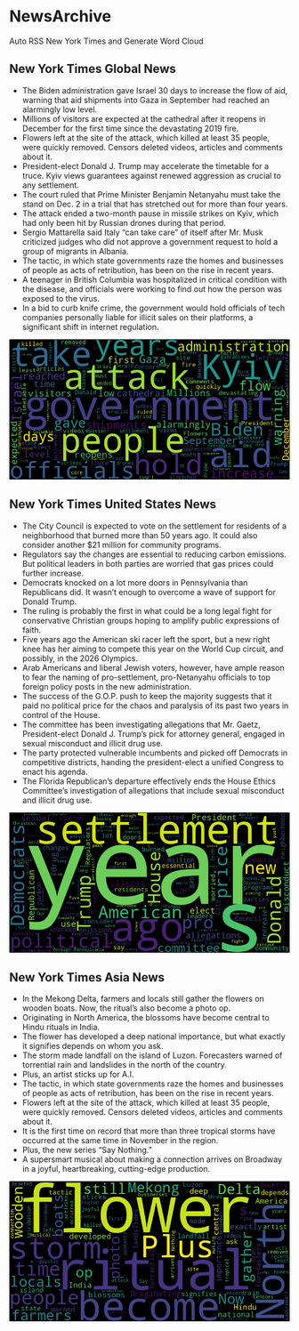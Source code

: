 # NewsArchive
Auto RSS New York Times and Generate Word Cloud

## New York Times Global News
* The Biden administration gave Israel 30 days to increase the flow of aid, warning that aid shipments into Gaza in September had reached an alarmingly low level.
* Millions of visitors are expected at the cathedral after it reopens in December for the first time since the devastating 2019 fire.
* Flowers left at the site of the attack, which killed at least 35 people, were quickly removed. Censors deleted videos, articles and comments about it.
* President-elect Donald J. Trump may accelerate the timetable for a truce. Kyiv views guarantees against renewed aggression as crucial to any settlement.
* The court ruled that Prime Minister Benjamin Netanyahu must take the stand on Dec. 2 in a trial that has stretched out for more than four years.
* The attack ended a two-month pause in missile strikes on Kyiv, which had only been hit by Russian drones during that period.
* Sergio Mattarella said Italy “can take care” of itself after Mr. Musk criticized judges who did not approve a government request to hold a group of migrants in Albania.
* The tactic, in which state governments raze the homes and businesses of people as acts of retribution, has been on the rise in recent years.
* A teenager in British Columbia was hospitalized in critical condition with the disease, and officials were working to find out how the person was exposed to the virus.
* In a bid to curb knife crime, the government would hold officials of tech companies personally liable for illicit sales on their platforms, a significant shift in internet regulation.

![Global](./global.png)
## New York Times United States News
* The City Council is expected to vote on the settlement for residents of a neighborhood that burned more than 50 years ago. It could also consider another $21 million for community programs.
* Regulators say the changes are essential to reducing carbon emissions. But political leaders in both parties are worried that gas prices could further increase.
* Democrats knocked on a lot more doors in Pennsylvania than Republicans did. It wasn’t enough to overcome a wave of support for Donald Trump.
* The ruling is probably the first in what could be a long legal fight for conservative Christian groups hoping to amplify public expressions of faith.
* Five years ago the American ski racer left the sport, but a new right knee has her aiming to compete this year on the World Cup circuit, and possibly, in the 2026 Olympics.
* Arab Americans and liberal Jewish voters, however, have ample reason to fear the naming of pro-settlement, pro-Netanyahu officials to top foreign policy posts in the new administration.
* The success of the G.O.P. push to keep the majority suggests that it paid no political price for the chaos and paralysis of its past two years in control of the House.
* The committee has been investigating allegations that Mr. Gaetz, President-elect Donald J. Trump’s pick for attorney general, engaged in sexual misconduct and illicit drug use.
* The party protected vulnerable incumbents and picked off Democrats in competitive districts, handing the president-elect a unified Congress to enact his agenda.
* The Florida Republican’s departure effectively ends the House Ethics Committee’s investigation of allegations that include sexual misconduct and illicit drug use.

![US](./usnews.png)
## New York Times Asia News
* In the Mekong Delta, farmers and locals still gather the flowers on wooden boats. Now, the ritual’s also become a photo op.
* Originating in North America, the blossoms have become central to Hindu rituals in India.
* The flower has developed a deep national importance, but what exactly it signifies depends on whom you ask.
* The storm made landfall on the island of Luzon. Forecasters warned of torrential rain and landslides in the north of the country.
* Plus, an artist sticks up for A.I.
* The tactic, in which state governments raze the homes and businesses of people as acts of retribution, has been on the rise in recent years.
* Flowers left at the site of the attack, which killed at least 35 people, were quickly removed. Censors deleted videos, articles and comments about it.
* It is the first time on record that more than three tropical storms have occurred at the same time in November in the region.
* Plus, the new series “Say Nothing.”
* A supersmart musical about making a connection arrives on Broadway in a joyful, heartbreaking, cutting-edge production.

![Asian](./asian.png)
